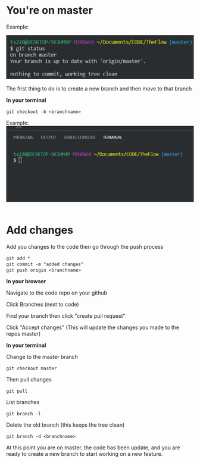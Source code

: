 # You're on master

Example:

![Starting Point](./assets/git_master.png)

The first thing to do is to create a new branch and then move to that branch

**In your terminal**

```
git checkout -b <branchname>
```

Example:
![Alt Text](./assets/new_branch.gif)
&nbsp;&nbsp;

# Add changes

Add you changes to the code then go through the push process

```
git add *
git commit -m "added changes"
git push origin <branchname>
```

**In your browser**

Navigate to the code repo on your github

Click Branches (next to code)

Find your branch then click "create pull request"

Click "Accept changes" (This will update the changes you made to the repos master)

**In your terminal**

Change to the master branch

```
git checkout master
```

Then pull changes

```
git pull
```

List branches

```
git branch -l
```

Delete the old branch (this keeps the tree clean)

```
git branch -d <branchname>
```

At this point you are on master, the code has been update, and you are ready to create a new branch to start working on a new feature.
